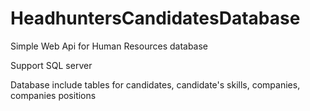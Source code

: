 # HeadhuntersCandidatesDatabase

Simple Web Api for Human Resources database

Support SQL server

Database include tables for candidates, candidate's skills, companies, companies positions 

